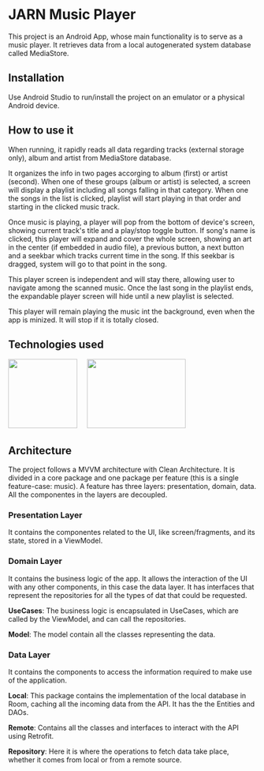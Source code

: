 # JARN Music Player

This project is an Android App, whose main functionality is to serve as a music player. It retrieves data from a local autogenerated system database called MediaStore.

## Installation

Use Android Studio to run/install the project on an emulator or a physical Android device.

## How to use it

When running, it rapidly reads all data regarding tracks (external storage only), album and artist from MediaStore database.

It organizes the info in two pages accorging to album (first) or artist (second). When one of these groups (album or artist) is selected, a screen will display a playlist including all songs falling in that category. When one the songs in the list is clicked, playlist will start playing in that order and starting in the clicked music track.

Once music is playing, a player will pop from the bottom of device's screen, showing current track's title and a play/stop toggle button. If song's name is clicked, this player will expand and cover the whole screen, showing an art in the center (if embedded in audio file), a previous button, a next button and a seekbar which tracks current time in the song. If this seekbar is dragged, system will go to that point in the song.

This player screen is independent and will stay there, allowing user to navigate among the scanned music. Once the last song in the playlist ends, the expandable player screen will hide until a new playlist is selected.

This player will remain playing the music int the background, even when the app is minized. It will stop if it is totally closed.

## Technologies used
<img src="https://4.bp.blogspot.com/-NnAkV5vpYuw/XNMYF4RtLvI/AAAAAAAAI70/kdgLm3cnTO4FB4rUC0v9smscN3zHJPlLgCLcBGAs/s1600/Jetpack_logo%2B%25282%2529.png" width="140" height="140" /> &nbsp; &nbsp; <img src="https://miro.medium.com/max/1400/1*o8Q_O-C6yGZQqW_2cdafoQ.png" width="200" height="140" />

## Architecture

The project follows a MVVM architecture with Clean Architecture. It is divided in a core package and one package per feature (this is a single feature-case: music). A feature has three layers: presentation, domain, data. All the componentes in the layers are decoupled.

### Presentation Layer

It contains the componentes related to the UI, like screen/fragments, and its state, stored in a ViewModel.

### Domain Layer

It contains the business logic of the app. It allows the interaction of the UI with any other components, in this case the data layer. It has interfaces that represent the repositories for all the types of dat that could be requested.

**UseCases**:
The business logic is encapsulated in UseCases, which are called by the ViewModel, and can call the repositories.

**Model**:
The model contain all the classes representing the data.

### Data Layer

It contains the components to access the information required to make use of the application.

**Local**:
This package contains the implementation of the local database in Room, caching all the incoming data from the API. It has the the Entities and DAOs.

**Remote**:
Contains all the classes and interfaces to interact  with the API using Retrofit.

**Repository**:
Here it is where the operations to fetch data take place, whether it comes from local or from a remote source.
